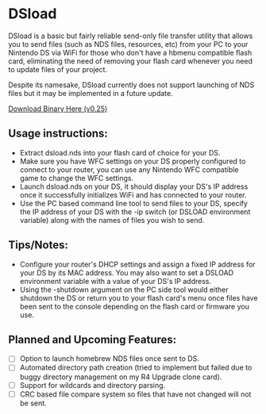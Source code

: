 # DSload

DSload is a basic but fairly reliable send-only file transfer utility that allows you to send files (such as NDS files, resources, etc) from your PC to your Nintendo DS via WiFi for those who don't have a hbmenu compatible flash card, eliminating the need of removing your flash card whenever you need to update files of your project.

Despite its namesake, DSload currently does not support launching of NDS files but it may be implemented in a future update.

[Download Binary Here (v0.25)](http://lameguy64.github.io/dsload-0.25.zip)

## Usage instructions:

* Extract dsload.nds into your flash card of choice for your DS.
* Make sure you have WFC settings on your DS properly configured to connect to your router, you can use any Nintendo WFC compatible game to change the WFC settings.
* Launch dsload.nds on your DS, it should display your DS's IP address once it successfully initializes WiFi and has connected to your router.
* Use the PC based command line tool to send files to your DS, specify the IP address of your DS with the -ip switch (or DSLOAD environment variable) along with the names of files you wish to send.

## Tips/Notes:

* Configure your router's DHCP settings and assign a fixed IP address for your DS by its MAC address. You may also want to set a DSLOAD environment variable with a value of your DS's IP address.
* Using the -shutdown argument on the PC side tool would either shutdown the DS or return you to your flash card's menu once files have been sent to the console depending on the flash card or firmware you use.

## Planned and Upcoming Features:

- [ ] Option to launch homebrew NDS files once sent to DS.
- [ ] Automated directory path creation (tried to implement but failed due to buggy directory management on my R4 Upgrade clone card).
- [ ] Support for wildcards and directory parsing.
- [ ] CRC based file compare system so files that have not changed will not be sent.

